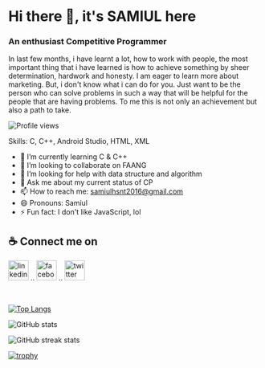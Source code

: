 # Hi there 👋, it's SAMIUL here
### An enthusiast Competitive Programmer 

In last few months, i have learnt a lot, how to work with people, the most important thing that i have learned is how to achieve something by sheer determination, hardwork and honesty. I am eager to learn more about marketing. But, i don't know what i can do for you. Just want to be the person who can solve problems in such a way that will be helpful for the people that are having problems. To me this is not only an achievement but also a path to take.

![Profile views](https://gpvc.arturio.dev/samiulhsnt)  

Skills: C, C++, Android Studio, HTML, XML

- 🌱 I’m currently learning C & C++ 
- 👯 I’m looking to collaborate on FAANG 
- 🤔 I’m looking for help with data structure and algorithm 
- 💬 Ask me about my current status of CP 
- 📫 How to reach me: samiulhsnt2016@gmail.com 
- 😄 Pronouns: Samiul 
- ⚡ Fun fact: I don't like JavaScript, lol 


## ☕ Connect me on

[<img src='https://upload.wikimedia.org/wikipedia/commons/0/01/LinkedIn_Logo.svg' alt='linkedin' height='40'>](https://www.linkedin.com/in/msamiulhasnat/)   .. [<img src='https://upload.wikimedia.org/wikipedia/commons/8/89/Facebook_Logo_%282019%29.svg' alt='facebook' height='40'>](https://www.facebook.com/www.facebook.com/m.samiul.hsnt)  ..    [<img src='https://upload.wikimedia.org/wikipedia/commons/5/51/Twitter_logo.svg' alt='twitter' height='40'>](https://twitter.com/MSamiulHasnat)  

<br>

[![Top Langs](https://github-readme-stats.vercel.app/api/top-langs/?username=samiulhsnt)](https://github.com/anuraghazra/github-readme-stats)


![GitHub stats](https://github-readme-stats.vercel.app/api?username=samiulhsnt&show_icons=true&count_private=true)  

<!--
![GitHub Activity Graph](https://activity-graph.herokuapp.com/graph?username=samiulhsnt)  

![GitHub metrics](https://metrics.lecoq.io/samiulhsnt)  

-->

![GitHub streak stats](https://github-readme-streak-stats.herokuapp.com/?user=samiulhsnt)  

[![trophy](https://github-profile-trophy.vercel.app/?username=samiulhsnt)](https://github.com/ryo-ma/github-profile-trophy)

